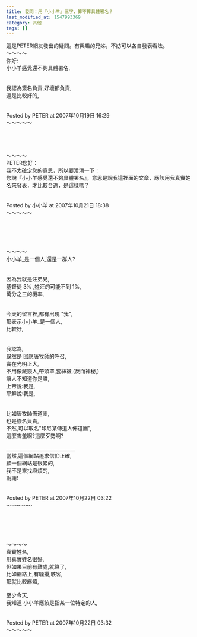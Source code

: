 ```yaml
---
title: 發問：用『小小羊』三字，算不算具體署名？
last_modified_at: 1547993369
category: 其他
tags: []
---
```


<p>這是PETER網友發出的疑問。有興趣的兄姊，不妨可以各自發表看法。<br/><!--more-->～～～～<br/>你好:<br/>小小羊感覺還不夠具體署名,<br/><br/><br/>我認為簽名負責,好壞都負責,<br/>還是比較好的,<br/><br/><br/>Posted by PETER at 2007年10月19日 16:29 <br/>～～～～～<br/><br/><br/><br/><br/>～～～～<br/>PETER您好：<br/>我不太確定您的意思，所以要澄清一下：<br/>您說『小小羊感覺還不夠具體署名』，意思是說我這裡面的文章，應該用我真實姓名來發表，才比較合適，是這樣嗎？<br/><br/><br/>Posted by 小小羊 at 2007年10月21日 18:38<br/>～～～～～<br/><br/><br/><br/><br/><br/>～～～～<br/>小小羊_是一個人,還是一群人?<br/><br/><br/>因為我就是汪弟兄,<br/>基督徒 3% ,姓汪的可能不到 1%,<br/>萬分之三的機率,<br/><br/><br/>今天的留言裡,都有出現 "我",<br/>那表示小小羊_是一個人,<br/>比較好,<br/><br/><br/>我認為,<br/>既然是 回應唐牧師的呼召,<br/>實在光明正大,<br/>不用像藏鏡人,帶頭罩,套絲襪,(反而神秘,)<br/>讓人不知道你是誰,<br/>上帝說:我是,<br/>耶穌說:我是,<br/><br/><br/>比如唐牧師佈道團,<br/>也是簽名負責,<br/>不然,可以取名"印尼某傳道人佈道團",<br/>這麼害羞啊?這麼歹勢啊?<br/><br/>_____________________________<br/>當然,這個網站追求信仰正確,<br/>顧一個網站是很累的,<br/>我不是來找麻煩的,<br/>謝謝!<br/><br/><br/>Posted by PETER at 2007年10月22日 03:22 <br/>～～～～～<br/><br/><br/><br/><br/><br/>～～～～<br/>真實姓名,<br/>用真實姓名很好,<br/>但如果目前有難處,就算了,<br/>比如網路上,有騷擾,駭客,<br/>那就比較麻煩,<br/><br/>至少今天,<br/>我知道 小小羊應該是指某一位特定的人,<br/><br/><br/>Posted by PETER at 2007年10月22日 03:32 <br/>～～～～～<br/><br/><br/>
</p>